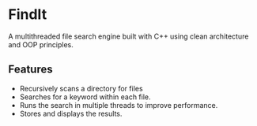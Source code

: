 # FindIt

A multithreaded file search engine built with C++ using clean architecture and OOP principles.

## Features

- Recursively scans a directory for files
- Searches for a keyword within each file. 
- Runs the search in multiple threads to improve performance.
- Stores and displays the results.
